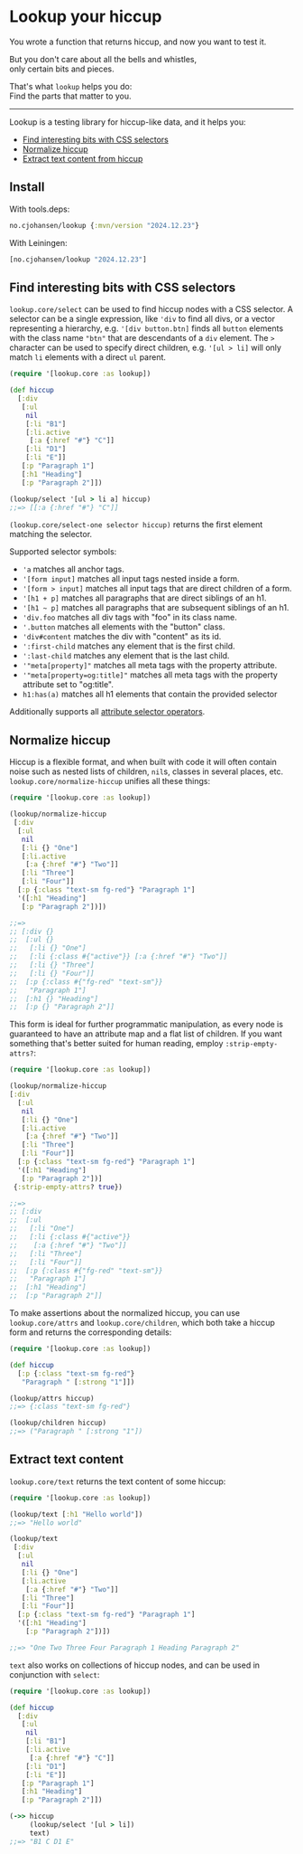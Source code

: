 # Lookup your hiccup

You wrote a function that returns hiccup, and now you want to test it.

But you don't care about all the bells and whistles,<br>
only certain bits and pieces.

That's what `lookup` helps you do:<br>
Find the parts that matter to you.

----

Lookup is a testing library for hiccup-like data, and it helps you:

- [Find interesting bits with CSS selectors](#find)
- [Normalize hiccup](#normalize)
- [Extract text content from hiccup](#extract-text)

## Install

With tools.deps:

```clj
no.cjohansen/lookup {:mvn/version "2024.12.23"}
```

With Leiningen:

```clj
[no.cjohansen/lookup "2024.12.23"]
```

<a id="find"></a>
## Find interesting bits with CSS selectors

`lookup.core/select` can be used to find hiccup nodes with a CSS selector. A
selector can be a single expression, like `'div` to find all divs, or a vector
representing a hierarchy, e.g. `'[div button.btn]` finds all `button` elements
with the class name `"btn"` that are descendants of a `div` element. The `>`
character can be used to specify direct children, e.g. `'[ul > li]` will only
match `li` elements with a direct `ul` parent.

```clj
(require '[lookup.core :as lookup])

(def hiccup
  [:div
   [:ul
    nil
    [:li "B1"]
    [:li.active
     [:a {:href "#"} "C"]]
    [:li "D1"]
    [:li "E"]]
   [:p "Paragraph 1"]
   [:h1 "Heading"]
   [:p "Paragraph 2"]])

(lookup/select '[ul > li a] hiccup)
;;=> [[:a {:href "#"} "C"]]
```

`(lookup.core/select-one selector hiccup)` returns the first element matching
the selector.

Supported selector symbols:

- `'a` matches all anchor tags.
- `'[form input]` matches all input tags nested inside a form.
- `'[form > input]` matches all input tags that are direct children of a form.
- `'[h1 + p]` matches all paragraphs that are direct siblings of an h1.
- `'[h1 ~ p]` matches all paragraphs that are subsequent siblings of an h1.
- `'div.foo` matches all div tags with "foo" in its class name.
- `'.button` matches all elements with the "button" class.
- `'div#content` matches the div with "content" as its id.
- `':first-child` matches any element that is the first child.
- `':last-child` matches any element that is the last child.
- `'"meta[property]"` matches all meta tags with the property attribute.
- `'"meta[property=og:title]"` matches all meta tags with the property
  attribute set to "og:title".
- `h1:has(a)` matches all h1 elements that contain the provided selector

Additionally supports all [attribute selector
operators](https://developer.mozilla.org/en-US/docs/Web/CSS/Attribute_selectors).

<a id="normalize"></a>
## Normalize hiccup

Hiccup is a flexible format, and when built with code it will often contain
noise such as nested lists of children, `nil`s, classes in several places, etc.
`lookup.core/normalize-hiccup` unifies all these things:

```clj
(require '[lookup.core :as lookup])

(lookup/normalize-hiccup
 [:div
  [:ul
   nil
   [:li {} "One"]
   [:li.active
    [:a {:href "#"} "Two"]]
   [:li "Three"]
   [:li "Four"]]
  [:p {:class "text-sm fg-red"} "Paragraph 1"]
  '([:h1 "Heading"]
   [:p "Paragraph 2"])])

;;=>
;; [:div {}
;;  [:ul {}
;;   [:li {} "One"]
;;   [:li {:class #{"active"}} [:a {:href "#"} "Two"]]
;;   [:li {} "Three"]
;;   [:li {} "Four"]]
;;  [:p {:class #{"fg-red" "text-sm"}}
;;   "Paragraph 1"]
;;  [:h1 {} "Heading"]
;;  [:p {} "Paragraph 2"]]
```

This form is ideal for further programmatic manipulation, as every node is
guaranteed to have an attribute map and a flat list of children. If you want
something that's better suited for human reading, employ `:strip-empty-attrs?`:

```clj
(require '[lookup.core :as lookup])

(lookup/normalize-hiccup
[:div
  [:ul
   nil
   [:li {} "One"]
   [:li.active
    [:a {:href "#"} "Two"]]
   [:li "Three"]
   [:li "Four"]]
  [:p {:class "text-sm fg-red"} "Paragraph 1"]
  '([:h1 "Heading"]
   [:p "Paragraph 2"])]
 {:strip-empty-attrs? true})

;;=>
;; [:div
;;  [:ul
;;   [:li "One"]
;;   [:li {:class #{"active"}}
;;    [:a {:href "#"} "Two"]]
;;   [:li "Three"]
;;   [:li "Four"]]
;;  [:p {:class #{"fg-red" "text-sm"}}
;;   "Paragraph 1"]
;;  [:h1 "Heading"]
;;  [:p "Paragraph 2"]]
```

To make assertions about the normalized hiccup, you can use `lookup.core/attrs`
and `lookup.core/children`, which both take a hiccup form and returns the
corresponding details:

```clj
(require '[lookup.core :as lookup])

(def hiccup
  [:p {:class "text-sm fg-red"}
   "Paragraph " [:strong "1"]])

(lookup/attrs hiccup)
;;=> {:class "text-sm fg-red"}

(lookup/children hiccup)
;;=> ("Paragraph " [:strong "1"])
```

<a id="extract-text"></a>
## Extract text content

`lookup.core/text` returns the text content of some hiccup:

```clj
(require '[lookup.core :as lookup])

(lookup/text [:h1 "Hello world"])
;;=> "Hello world"

(lookup/text
 [:div
  [:ul
   nil
   [:li {} "One"]
   [:li.active
    [:a {:href "#"} "Two"]]
   [:li "Three"]
   [:li "Four"]]
  [:p {:class "text-sm fg-red"} "Paragraph 1"]
  '([:h1 "Heading"]
    [:p "Paragraph 2"])])

;;=> "One Two Three Four Paragraph 1 Heading Paragraph 2"
```

`text` also works on collections of hiccup nodes, and can be used in conjunction
with `select`:

```clj
(require '[lookup.core :as lookup])

(def hiccup
  [:div
   [:ul
    nil
    [:li "B1"]
    [:li.active
     [:a {:href "#"} "C"]]
    [:li "D1"]
    [:li "E"]]
   [:p "Paragraph 1"]
   [:h1 "Heading"]
   [:p "Paragraph 2"]])

(->> hiccup
     (lookup/select '[ul > li])
     text)
;;=> "B1 C D1 E"
```

